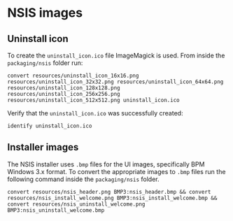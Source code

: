 # NSIS images

## Uninstall icon

To create the `uninstall_icon.ico` file ImageMagick is used. From inside the `packaging/nsis` folder run:

```shell
convert resources/uninstall_icon_16x16.png resources/uninstall_icon_32x32.png resources/uninstall_icon_64x64.png resources/uninstall_icon_128x128.png resources/uninstall_icon_256x256.png resources/uninstall_icon_512x512.png uninstall_icon.ico
```

Verify that the `uninstall_icon.ico` was successfully created:

```shell
identify uninstall_icon.ico
```

## Installer images

The NSIS installer uses `.bmp` files for the UI images, specifically BPM Windows 3.x format. To convert the appropriate images to `.bmp` files run the following command inside the `packaging/nsis` folder.

```shell
convert resources/nsis_header.png BMP3:nsis_header.bmp && convert resources/nsis_install_welcome.png BMP3:nsis_install_welcome.bmp && convert resources/nsis_uninstall_welcome.png BMP3:nsis_uninstall_welcome.bmp
```
